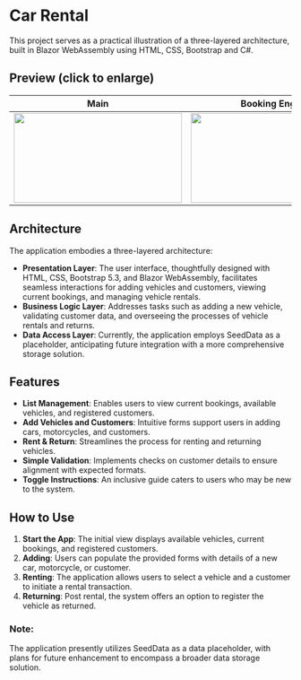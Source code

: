 # Car Rental

This project serves as a practical illustration of a three-layered architecture, built in Blazor WebAssembly using HTML, CSS, Bootstrap and C#. 

## Preview (click to enlarge)
| **Main** | **Booking Engine** | **Fleet** | **Contact** |
|:-------------------------:|:-------------------------:|:-------------------------:|:-------------------------:|
| <a target="_blank" rel="noreferrer"> <img src="https://github.com/G-C-Code/car-rental/blob/main/CarRental/wwwroot/images/Screenshots/Screenshot0.png" width="300" height="160"/> | <a target="_blank" rel="noreferrer"> <img src="https://github.com/G-C-Code/car-rental/blob/main/CarRental/wwwroot/images/Screenshots/Screenshot1.png" width="300" height="160"/> | <a target="_blank" rel="noreferrer"> <img src="https://github.com/G-C-Code/car-rental/blob/main/CarRental/wwwroot/images/Screenshots/Screenshot2.png" width="300" height="160"/> | <a target="_blank" rel="noreferrer"> <img src="https://github.com/G-C-Code/car-rental/blob/main/CarRental/wwwroot/images/Screenshots/Screenshot3.png" width="300" height="160"/> |

## Architecture
The application embodies a three-layered architecture:

- **Presentation Layer**: The user interface, thoughtfully designed with HTML, CSS, Bootstrap 5.3, and Blazor WebAssembly, facilitates seamless interactions for adding vehicles and customers, viewing current bookings, and managing vehicle rentals.
- **Business Logic Layer**: Addresses tasks such as adding a new vehicle, validating customer data, and overseeing the processes of vehicle rentals and returns.
- **Data Access Layer**: Currently, the application employs SeedData as a placeholder, anticipating future integration with a more comprehensive storage solution.

## Features
- **List Management**: Enables users to view current bookings, available vehicles, and registered customers.
- **Add Vehicles and Customers**: Intuitive forms support users in adding cars, motorcycles, and customers.
- **Rent & Return**: Streamlines the process for renting and returning vehicles.
- **Simple Validation**: Implements checks on customer details to ensure alignment with expected formats.
- **Toggle Instructions**: An inclusive guide caters to users who may be new to the system.

## How to Use
1. **Start the App**: The initial view displays available vehicles, current bookings, and registered customers.
2. **Adding**: Users can populate the provided forms with details of a new car, motorcycle, or customer.
3. **Renting**: The application allows users to select a vehicle and a customer to initiate a rental transaction.
4. **Returning**: Post rental, the system offers an option to register the vehicle as returned.

### Note:
The application presently utilizes SeedData as a data placeholder, with plans for future enhancement to encompass a broader data storage solution.
